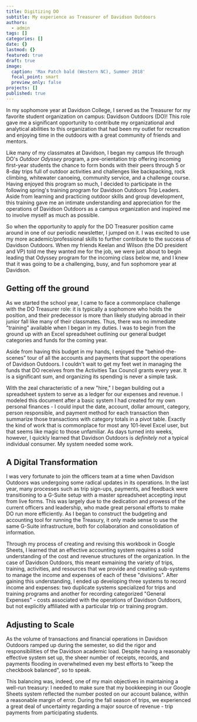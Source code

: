 ```yaml
---
title: Digitizing DO
subtitle: My experience as Treasurer of Davidson Outdoors
authors:
  - admin
tags: []
categories: []
date: {}
lastmod: {}
featured: true
draft: true
image:
  caption: 'Max Patch bald (Western NC), Summer 2018'
  focal_point: smart
  preview_only: false
projects: []
published: true
---
```


In my sophomore year at Davidson College, I served as the Treasurer for my favorite student organization on campus: Davidson Outdoors (DO)!  This role gave me a significant opportunity to contribute my organizational and analytical abilities to this organization that had been my outlet for recreation and enjoying time in the outdoors with a great community of friends and mentors.

Like many of my classmates at Davidson, I began my campus life through DO's *Outdoor Odyssey* program, a pre-orientation trip offering incoming first-year students the chance to form bonds with their peers through 5 or 8-day trips full of outdoor activities and challenges like backpacking, rock climbing, whitewater canoeing, community service, and a challenge course. Having enjoyed this program so much, I decided to participate in the following spring's training program for Davidson Outdoors Trip Leaders.  Aside from learning and practicing outdoor skills and group development, this training gave me an intimate understanding and appreciation for the operations of Davidson Outdoors as a campus organization and inspired me to involve myself as much as possible.

So when the opportunity to apply for the DO Treasurer position came around in one of our periodic newsletter, I jumped on it.  I was excited to use my more academic/professional skills to further contribute to the success of Davidson Outdoors.  When my friends Keelan and Wilson (the DO president and VP) told me they wanted me for the job, we were just about to begin leading that Odyssey program for the incoming class below me, and I knew that it was going to be a challenging, busy, and fun sophomore year at Davidson.

## Getting off the ground

As we started the school year, I came to face a commonplace challenge with the DO Treasurer role: it is typically a sophomore who holds the position, and their predecessor is more than likely studying abroad in their junior fall like many of their classmates.  Thus, there was no immediate "training" available when I began in my duties.  I was to begin from the ground up with an Excel spreadsheet outlining our general budget categories and funds for the coming year.

Aside from having this budget in my hands, I enjoyed the "behind-the-scenes" tour of all the accounts and payments that support the operations of Davidson Outdoors.  I couldn't wait to get my feet wet in managing the funds that DO receives from the Activities Tax Council grants every year.  It is a significant sum, and organizing its spending is never a simple task.

With the zeal characteristic of a new "hire," I began building out a spreadsheet system to serve as a ledger for our expenses and revenue. I modeled this document after a basic system I had created for my own personal finances - I could input the date, account, dollar amount, category, person responsible, and payment method for each transaction then summarize those transactions with category totals in a pivot table. Exactly the kind of work that is commonplace for most any 101-level Excel user, but that seems like magic to those unfamiliar.  As days turned into weeks, however, I quickly learned that Davidson Outdoors is *definitely not* a typical individual consumer.  My system needed some work.

## A Digital Transformation

I was very fortunate to join the officers team at a time when Davidson Outdoors was undergoing some radical updates in its operations.  In the last year, many processes such as trip sign-ups, payments, and feedback were transitioning to a G-Suite setup with a master spreadsheet accepting input from live forms.  This was largely due to the dedication and prowess of the current officers and leadership, who made great personal efforts to make DO run more efficiently.  As I began to construct the budgeting and accounting tool for running the Treasury, it only made sense to use the same G-Suite infrastructure, both for collaboration and consolidation of information.

Through my process of creating and revising this workbook in Google Sheets, I learned that an effective accounting system requires a solid understanding of the cost and revenue structures of the organization.  In the case of Davidson Outdoors, this meant exmaining the variety of trips, training, activities, and resources that we provide and creating sub-systems to manage the income and expenses of each of these "divisions". After gaining this understanding, I ended up developing three systems to record income and expenses: two duplicate systems specialized for trips and training programs and another for recording categorized "General Expenses" - costs associated with the operations of Davidson Outdoors, but not explicitly affiliated with a particular trip or training program.

## Adjusting to Scale

As the volume of transactions and financial operations in Davidson Outdoors ramped up during the semester, so did the rigor and responsibilities of the Davidson academic load.  Despite having a reasonably effective system set up, the sheer number of receipts, records, and payments flooding in overwhelmed even my best efforts to "keep the checkbook balanced", so to speak.  

This balancing was, indeed, one of my main objectives in maintaining a well-run treasury: I needed to make sure that my bookkeeping in our Google Sheets system reflected the number posted on our account balance, within a reasonable margin of error.  During the fall season of trips, we experienced a great deal of uncertainty regarding a major source of revenue - trip payments from participating students.  
